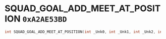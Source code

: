 # SQUAD_GOAL_ADD_MEET_AT_POSITION `0xA2AE53BD`

```cpp
int SQUAD_GOAL_ADD_MEET_AT_POSITION(int _Unk0, int _Unk1, int _Unk2, int _Unk3, int _Unk4, int _Unk5);
```
